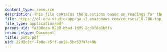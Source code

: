 ```yaml
---
content_type: resource
description: This file contains the questions based on readings for the course.
file: https://ol-ocw-studio-app-qa.s3.amazonaws.com/courses/18-786-topics-in-algebraic-number-theory-spring-2006/22d2c2cf7b0ee5ffae285be53f07a49b_ps05.pdf
file_type: application/pdf
parent_uid: fa330eea-0238-bbad-1d99-2dd9f6a9b0fa
resourcetype: Document
title: ps05.pdf
uid: 22d2c2cf-7b0e-e5ff-ae28-5be53f07a49b
---
```

